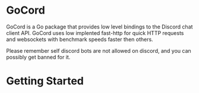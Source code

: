 # GoCord
GoCord is a Go package that provides low level bindings to the Discord chat client API. GoCord uses low implented fast-http for quick HTTP requests and websockets with benchmark speeds faster then others. 

Please remember self discord bots are not allowed on discord, and you can possibly get banned for it.

# Getting Started
